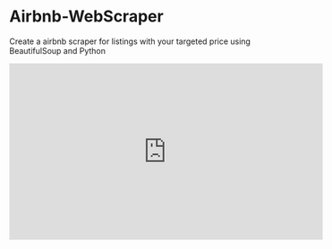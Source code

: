 # Airbnb-WebScraper
Create a airbnb scraper for listings with your targeted price using BeautifulSoup and Python

<iframe width="560" height="315" src="https://www.youtube.com/embed/VTZ7NfdAt1U?si=3qgrkOOgNywm79BH" frameborder="0" allow="accelerometer; autoplay; clipboard-write; encrypted-media; gyroscope; picture-in-picture; web-share" allowfullscreen></iframe>




